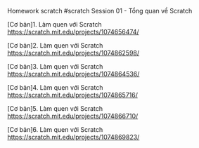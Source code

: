  Homework
 scratch
#scratch Session 01 - Tổng quan về Scratch

[Cơ bản]1. Làm quen với Scratch https://scratch.mit.edu/projects/1074656474/

[Cơ bản]2. Làm quen với Scratch https://scratch.mit.edu/projects/1074862598/

[Cơ bản]3. Làm quen với Scratch https://scratch.mit.edu/projects/1074864536/

[Cơ bản]4. Làm quen với Scratch https://scratch.mit.edu/projects/1074865716/

[Cơ bản]5. Làm quen với Scratch https://scratch.mit.edu/projects/1074866710/

[Cơ bản]6. Làm quen với Scratch https://scratch.mit.edu/projects/1074869823/

